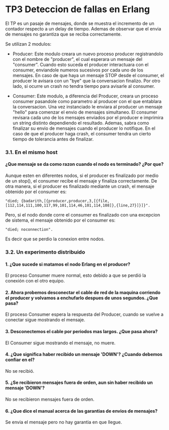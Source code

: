 ﻿# TP3 Deteccion de fallas en Erlang


El TP es un pasaje de mensajes, donde se muestra el incremento de un contador respecto a un delay de tiempo. Ademas de observar que el envia de mensajes no garantiza que se reciba correctamente.

Se utilizan 2 modulos:

- Producer: Este modulo creara un nuevo proceso producer registrandolo con el nombre de "producer", el cual esperara un mensaje del "consumer". Cuando esto suceda el producer interactuara con el consumer, enviandole numeros sucesivos por cada uno de los mensajes. En caso de que haya un mensaje STOP desde el consumer, el producer le avisara con un "bye" que la conversacion finalizo. Por otro lado, si ocurre un crash no tendra tiempo para avisarle al consumer.

- Consumer: Este modulo, a diferencia del Producer, creara un proceso consumer pasandole como parametro al producer con el que entablara la conversacion. Una vez instanciado le enviara al producer un mensaje "hello" para comenzar el envio de mensajes simultaneo. El consumer revisara cada uno de los mensajes enviados por el producer e imprimira un string distinto dependiendo el resultado. Ademas, sabra como finalizar su envio de mensajes cuando el producer lo notifique. En el caso de que el producer haga crash, el consumer tendra un cierto tiempo de tolerancia antes de finalizar.

### 3.1. En el mismo host
#### ¿Que mensaje se da como razon cuando el nodo es terminado? ¿Por que?
Aunque esten en diferentes nodos, si el producer es finalizado por medio de un stop(), el consumer recibe el mensaje y finaliza correctamente.
De otra manera, si el producer es finalizado mediante un crash, el mensaje obtenido por el consumer es:

``` "died; {badarith,[{producer,producer,3,[{file,[112,114,111,100,117,99,101,114,46,101,114,108]},{line,27}]}]}". ```

Pero, si el nodo donde corre el consumer es finalizado con una excepcion de sistema, el mensaje obtenido por el consumer es:

```"died; noconnection". ```

Es decir que se perdio la conexion entre nodos.

### 3.2. Un experimento distribuido
#### 1. ¿Que sucede si matamos el nodo Erlang en el producer?
El proceso Consumer muere normal, esto debido a que se perdió la conexión con el otro equipo.

#### 2. Ahora probemos desconectar el cable de red de la maquina corriendo el producer y volvamos a enchufarlo despues de unos segundos. ¿Que pasa?
El proceso Consumer espera la respuesta del Producer, cuando se vuelve a conectar sigue mostrando el mensaje.

#### 3. Desconectemos el cable por periodos mas largos. ¿Que pasa ahora?
El Consumer sigue mostrando el mensaje, no muere.

#### 4. ¿Que significa haber recibido un mensaje 'DOWN'? ¿Cuando debemos confiar en el?
No se recibió.

#### 5. ¿Se recibieron mensajes fuera de orden, aun sin haber recibido un mensaje 'DOWN'?
No se recibieron mensajes fuera de orden.

#### 6. ¿Que dice el manual acerca de las garantias de envios de mensajes?
Se envia el mensaje pero no hay garantia en que llegue.
